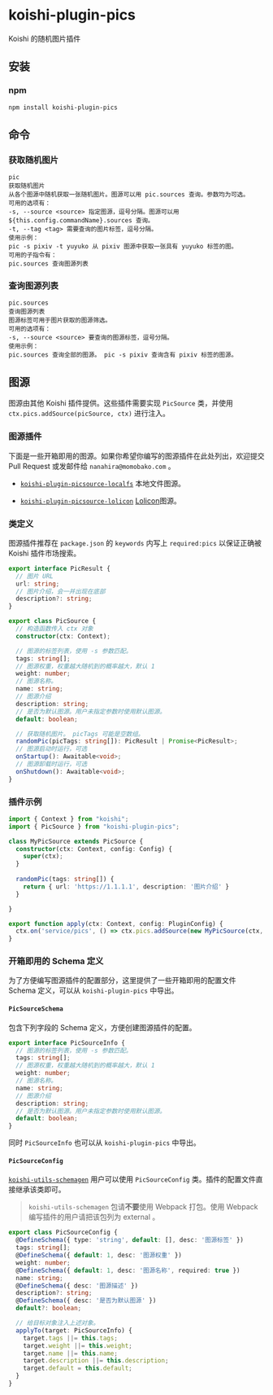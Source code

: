 # koishi-plugin-pics

Koishi 的随机图片插件

## 安装

### npm

```bash
npm install koishi-plugin-pics
```

## 命令

### 获取随机图片

```
pic
获取随机图片
从各个图源中随机获取一张随机图片。图源可以用 pic.sources 查询。参数均为可选。
可用的选项有：
-s, --source <source> 指定图源，逗号分隔。图源可以用 ${this.config.commandName}.sources 查询。
-t, --tag <tag> 需要查询的图片标签，逗号分隔。
使用示例：
pic -s pixiv -t yuyuko 从 pixiv 图源中获取一张具有 yuyuko 标签的图。
可用的子指令有：
pic.sources 查询图源列表
```

### 查询图源列表

```
pic.sources
查询图源列表
图源标签可用于图片获取的图源筛选。
可用的选项有：
-s, --source <source> 要查询的图源标签，逗号分隔。
使用示例：
pic.sources 查询全部的图源。 pic -s pixiv 查询含有 pixiv 标签的图源。
```

## 图源

图源由其他 Koishi 插件提供。这些插件需要实现 `PicSource` 类，并使用 `ctx.pics.addSource(picSource, ctx)` 进行注入。

### 图源插件

下面是一些开箱即用的图源。如果你希望你编写的图源插件在此处列出，欢迎提交 Pull Request 或发邮件给 `nanahira@momobako.com` 。

* [`koishi-plugin-picsource-localfs`](https://github.com/koishijs/koishi-plugin-picsource-localfs) 本地文件图源。

* [`koishi-plugin-picsource-lolicon`](https://github.com/koishijs/koishi-plugin-picsource-lolicon) [Lolicon](https://api.lolicon.app/ )图源。

### 类定义

图源插件推荐在 `package.json` 的 `keywords` 内写上 `required:pics` 以保证正确被 Koishi 插件市场搜索。

```ts
export interface PicResult {
  // 图片 URL
  url: string;
  // 图片介绍，会一并出现在底部
  description?: string;
}

export class PicSource {
  // 构造函数传入 ctx 对象
  constructor(ctx: Context);

  // 图源的标签列表，使用 -s 参数匹配。
  tags: string[];
  // 图源权重，权重越大随机到的概率越大，默认 1
  weight: number;
  // 图源名称。
  name: string;
  // 图源介绍
  description: string;
  // 是否为默认图源。用户未指定参数时使用默认图源。
  default: boolean;

  // 获取随机图片。 picTags 可能是空数组。
  randomPic(picTags: string[]): PicResult | Promise<PicResult>;
  // 图源启动时运行，可选
  onStartup(): Awaitable<void>;
  // 图源卸载时运行，可选
  onShutdown(): Awaitable<void>;
}
```

### 插件示例

```ts
import { Context } from "koishi";
import { PicSource } from "koishi-plugin-pics";

class MyPicSource extends PicSource {
  constructor(ctx: Context, config: Config) {
    super(ctx);
  }
  
  randomPic(tags: string[]) {
    return { url: 'https://1.1.1.1', description: '图片介绍' }
  }

}

export function apply(ctx: Context, config: PluginConfig) {
  ctx.on('service/pics', () => ctx.pics.addSource(new MyPicSource(ctx, config), ctx));
}
```

### 开箱即用的 Schema 定义

为了方便编写图源插件的配置部分，这里提供了一些开箱即用的配置文件 Schema 定义，可以从 `koishi-plugin-pics` 中导出。 

#### `PicSourceSchema`

包含下列字段的 Schema 定义，方便创建图源插件的配置。

```ts
export interface PicSourceInfo {
  // 图源的标签列表，使用 -s 参数匹配。
  tags: string[];
  // 图源权重，权重越大随机到的概率越大，默认 1
  weight: number;
  // 图源名称。
  name: string;
  // 图源介绍
  description: string;
  // 是否为默认图源。用户未指定参数时使用默认图源。
  default: boolean;
}
```

同时 `PicSourceInfo` 也可以从 `koishi-plugin-pics` 中导出。

#### `PicSourceConfig`

[`koishi-utils-schemagen`](https://github.com/koishijs/koishi-utils-schemagen) 用户可以使用 `PicSourceConfig` 类。插件的配置文件直接继承该类即可。

> `koishi-utils-schemagen` 包请**不要**使用 Webpack 打包。使用 Webpack 编写插件的用户请把该包列为 external 。

```ts
export class PicSourceConfig {
  @DefineSchema({ type: 'string', default: [], desc: '图源标签' })
  tags: string[];
  @DefineSchema({ default: 1, desc: '图源权重' })
  weight: number;
  @DefineSchema({ default: 1, desc: '图源名称', required: true })
  name: string;
  @DefineSchema({ desc: '图源描述' })
  description?: string;
  @DefineSchema({ desc: '是否为默认图源' })
  default?: boolean;

  // 给目标对象注入上述对象。
  applyTo(target: PicSourceInfo) {
    target.tags ||= this.tags;
    target.weight ||= this.weight;
    target.name ||= this.name;
    target.description ||= this.description;
    target.default = this.default;
  }
}
```
